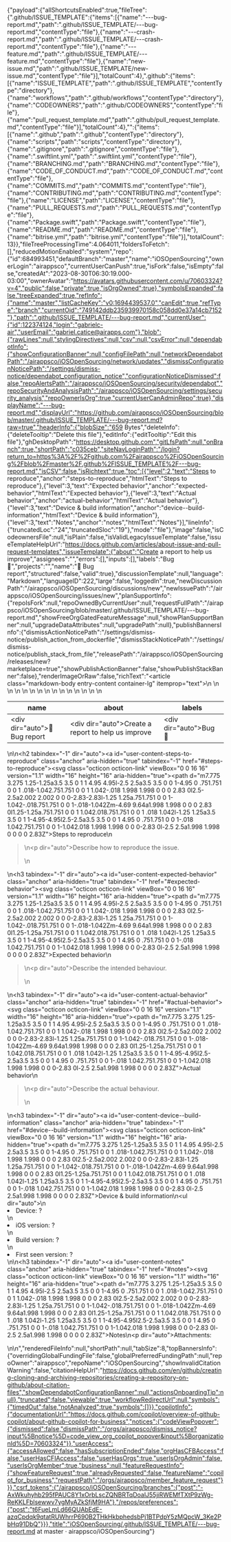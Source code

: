 {"payload":{"allShortcutsEnabled":true,"fileTree":{".github/ISSUE_TEMPLATE":{"items":[{"name":"---bug-report.md","path":".github/ISSUE_TEMPLATE/---bug-report.md","contentType":"file"},{"name":"---crash-report.md","path":".github/ISSUE_TEMPLATE/---crash-report.md","contentType":"file"},{"name":"---feature.md","path":".github/ISSUE_TEMPLATE/---feature.md","contentType":"file"},{"name":"new-issue.md","path":".github/ISSUE_TEMPLATE/new-issue.md","contentType":"file"}],"totalCount":4},".github":{"items":[{"name":"ISSUE_TEMPLATE","path":".github/ISSUE_TEMPLATE","contentType":"directory"},{"name":"workflows","path":".github/workflows","contentType":"directory"},{"name":"CODEOWNERS","path":".github/CODEOWNERS","contentType":"file"},{"name":"pull_request_template.md","path":".github/pull_request_template.md","contentType":"file"}],"totalCount":4},"":{"items":[{"name":".github","path":".github","contentType":"directory"},{"name":"scripts","path":"scripts","contentType":"directory"},{"name":".gitignore","path":".gitignore","contentType":"file"},{"name":".swiftlint.yml","path":".swiftlint.yml","contentType":"file"},{"name":"BRANCHING.md","path":"BRANCHING.md","contentType":"file"},{"name":"CODE_OF_CONDUCT.md","path":"CODE_OF_CONDUCT.md","contentType":"file"},{"name":"COMMITS.md","path":"COMMITS.md","contentType":"file"},{"name":"CONTRIBUTING.md","path":"CONTRIBUTING.md","contentType":"file"},{"name":"LICENSE","path":"LICENSE","contentType":"file"},{"name":"PULL_REQUESTS.md","path":"PULL_REQUESTS.md","contentType":"file"},{"name":"Package.swift","path":"Package.swift","contentType":"file"},{"name":"README.md","path":"README.md","contentType":"file"},{"name":"bitrise.yml","path":"bitrise.yml","contentType":"file"}],"totalCount":13}},"fileTreeProcessingTime":4.064011,"foldersToFetch":[],"reducedMotionEnabled":"system","repo":{"id":684993451,"defaultBranch":"master","name":"iOSOpenSourcing","ownerLogin":"airappsco","currentUserCanPush":true,"isFork":false,"isEmpty":false,"createdAt":"2023-08-30T06:30:19.000-03:00","ownerAvatar":"https://avatars.githubusercontent.com/u/70603324?v=4","public":false,"private":true,"isOrgOwned":true},"symbolsExpanded":false,"treeExpanded":true,"refInfo":{"name":"master","listCacheKey":"v0:1694439537.0","canEdit":true,"refType":"branch","currentOid":"749142ddb235939970158c058dd0e37a14cb7152"},"path":".github/ISSUE_TEMPLATE/---bug-report.md","currentUser":{"id":122374124,"login":"gabrielc-air","userEmail":"gabriel.catice@airapps.com"},"blob":{"rawLines":null,"stylingDirectives":null,"csv":null,"csvError":null,"dependabotInfo":{"showConfigurationBanner":null,"configFilePath":null,"networkDependabotPath":"/airappsco/iOSOpenSourcing/network/updates","dismissConfigurationNoticePath":"/settings/dismiss-notice/dependabot_configuration_notice","configurationNoticeDismissed":false,"repoAlertsPath":"/airappsco/iOSOpenSourcing/security/dependabot","repoSecurityAndAnalysisPath":"/airappsco/iOSOpenSourcing/settings/security_analysis","repoOwnerIsOrg":true,"currentUserCanAdminRepo":true},"displayName":"---bug-report.md","displayUrl":"https://github.com/airappsco/iOSOpenSourcing/blob/master/.github/ISSUE_TEMPLATE/---bug-report.md?raw=true","headerInfo":{"blobSize":"659 Bytes","deleteInfo":{"deleteTooltip":"Delete this file"},"editInfo":{"editTooltip":"Edit this file"},"ghDesktopPath":"https://desktop.github.com","gitLfsPath":null,"onBranch":true,"shortPath":"c035ceb","siteNavLoginPath":"/login?return_to=https%3A%2F%2Fgithub.com%2Fairappsco%2FiOSOpenSourcing%2Fblob%2Fmaster%2F.github%2FISSUE_TEMPLATE%2F---bug-report.md","isCSV":false,"isRichtext":true,"toc":[{"level":2,"text":"Steps to reproduce","anchor":"steps-to-reproduce","htmlText":"Steps to reproduce"},{"level":3,"text":"Expected behavior","anchor":"expected-behavior","htmlText":"Expected behavior"},{"level":3,"text":"Actual behavior","anchor":"actual-behavior","htmlText":"Actual behavior"},{"level":3,"text":"Device & build information","anchor":"device--build-information","htmlText":"Device &amp; build information"},{"level":3,"text":"Notes","anchor":"notes","htmlText":"Notes"}],"lineInfo":{"truncatedLoc":"24","truncatedSloc":"19"},"mode":"file"},"image":false,"isCodeownersFile":null,"isPlain":false,"isValidLegacyIssueTemplate":false,"issueTemplateHelpUrl":"https://docs.github.com/articles/about-issue-and-pull-request-templates","issueTemplate":{"about":"Create a report to help us improve","assignees":"","errors":[],"inputs":[],"labels":"Bug 🐞","projects":"","name":"🐞 Bug report","structured":false,"valid":true},"discussionTemplate":null,"language":"Markdown","languageID":222,"large":false,"loggedIn":true,"newDiscussionPath":"/airappsco/iOSOpenSourcing/discussions/new","newIssuePath":"/airappsco/iOSOpenSourcing/issues/new","planSupportInfo":{"repoIsFork":null,"repoOwnedByCurrentUser":null,"requestFullPath":"/airappsco/iOSOpenSourcing/blob/master/.github/ISSUE_TEMPLATE/---bug-report.md","showFreeOrgGatedFeatureMessage":null,"showPlanSupportBanner":null,"upgradeDataAttributes":null,"upgradePath":null},"publishBannersInfo":{"dismissActionNoticePath":"/settings/dismiss-notice/publish_action_from_dockerfile","dismissStackNoticePath":"/settings/dismiss-notice/publish_stack_from_file","releasePath":"/airappsco/iOSOpenSourcing/releases/new?marketplace=true","showPublishActionBanner":false,"showPublishStackBanner":false},"renderImageOrRaw":false,"richText":"<article class=\"markdown-body entry-content container-lg\" itemprop=\"text\"><table>\n  <thead>\n  <tr>\n  <th>name</th>\n  <th>about</th>\n  <th>labels</th>\n  </tr>\n  </thead>\n  <tbody>\n  <tr>\n  <td><div dir=\"auto\">🐞 Bug report</div></td>\n  <td><div dir=\"auto\">Create a report to help us improve</div></td>\n  <td><div dir=\"auto\">Bug 🐞</div></td>\n  </tr>\n  </tbody>\n</table>\n\n<h2 tabindex=\"-1\" dir=\"auto\"><a id=\"user-content-steps-to-reproduce\" class=\"anchor\" aria-hidden=\"true\" tabindex=\"-1\" href=\"#steps-to-reproduce\"><svg class=\"octicon octicon-link\" viewBox=\"0 0 16 16\" version=\"1.1\" width=\"16\" height=\"16\" aria-hidden=\"true\"><path d=\"m7.775 3.275 1.25-1.25a3.5 3.5 0 1 1 4.95 4.95l-2.5 2.5a3.5 3.5 0 0 1-4.95 0 .751.751 0 0 1 .018-1.042.751.751 0 0 1 1.042-.018 1.998 1.998 0 0 0 2.83 0l2.5-2.5a2.002 2.002 0 0 0-2.83-2.83l-1.25 1.25a.751.751 0 0 1-1.042-.018.751.751 0 0 1-.018-1.042Zm-4.69 9.64a1.998 1.998 0 0 0 2.83 0l1.25-1.25a.751.751 0 0 1 1.042.018.751.751 0 0 1 .018 1.042l-1.25 1.25a3.5 3.5 0 1 1-4.95-4.95l2.5-2.5a3.5 3.5 0 0 1 4.95 0 .751.751 0 0 1-.018 1.042.751.751 0 0 1-1.042.018 1.998 1.998 0 0 0-2.83 0l-2.5 2.5a1.998 1.998 0 0 0 0 2.83Z\"></path></svg></a>Steps to reproduce</h2>\n<blockquote>\n<p dir=\"auto\">Describe how to reproduce the issue.</p>\n</blockquote>\n<h3 tabindex=\"-1\" dir=\"auto\"><a id=\"user-content-expected-behavior\" class=\"anchor\" aria-hidden=\"true\" tabindex=\"-1\" href=\"#expected-behavior\"><svg class=\"octicon octicon-link\" viewBox=\"0 0 16 16\" version=\"1.1\" width=\"16\" height=\"16\" aria-hidden=\"true\"><path d=\"m7.775 3.275 1.25-1.25a3.5 3.5 0 1 1 4.95 4.95l-2.5 2.5a3.5 3.5 0 0 1-4.95 0 .751.751 0 0 1 .018-1.042.751.751 0 0 1 1.042-.018 1.998 1.998 0 0 0 2.83 0l2.5-2.5a2.002 2.002 0 0 0-2.83-2.83l-1.25 1.25a.751.751 0 0 1-1.042-.018.751.751 0 0 1-.018-1.042Zm-4.69 9.64a1.998 1.998 0 0 0 2.83 0l1.25-1.25a.751.751 0 0 1 1.042.018.751.751 0 0 1 .018 1.042l-1.25 1.25a3.5 3.5 0 1 1-4.95-4.95l2.5-2.5a3.5 3.5 0 0 1 4.95 0 .751.751 0 0 1-.018 1.042.751.751 0 0 1-1.042.018 1.998 1.998 0 0 0-2.83 0l-2.5 2.5a1.998 1.998 0 0 0 0 2.83Z\"></path></svg></a>Expected behavior</h3>\n<blockquote>\n<p dir=\"auto\">Describe the intended behaviour.</p>\n</blockquote>\n<h3 tabindex=\"-1\" dir=\"auto\"><a id=\"user-content-actual-behavior\" class=\"anchor\" aria-hidden=\"true\" tabindex=\"-1\" href=\"#actual-behavior\"><svg class=\"octicon octicon-link\" viewBox=\"0 0 16 16\" version=\"1.1\" width=\"16\" height=\"16\" aria-hidden=\"true\"><path d=\"m7.775 3.275 1.25-1.25a3.5 3.5 0 1 1 4.95 4.95l-2.5 2.5a3.5 3.5 0 0 1-4.95 0 .751.751 0 0 1 .018-1.042.751.751 0 0 1 1.042-.018 1.998 1.998 0 0 0 2.83 0l2.5-2.5a2.002 2.002 0 0 0-2.83-2.83l-1.25 1.25a.751.751 0 0 1-1.042-.018.751.751 0 0 1-.018-1.042Zm-4.69 9.64a1.998 1.998 0 0 0 2.83 0l1.25-1.25a.751.751 0 0 1 1.042.018.751.751 0 0 1 .018 1.042l-1.25 1.25a3.5 3.5 0 1 1-4.95-4.95l2.5-2.5a3.5 3.5 0 0 1 4.95 0 .751.751 0 0 1-.018 1.042.751.751 0 0 1-1.042.018 1.998 1.998 0 0 0-2.83 0l-2.5 2.5a1.998 1.998 0 0 0 0 2.83Z\"></path></svg></a>Actual behavior</h3>\n<blockquote>\n<p dir=\"auto\">Describe the actual behaviour.</p>\n</blockquote>\n<h3 tabindex=\"-1\" dir=\"auto\"><a id=\"user-content-device--build-information\" class=\"anchor\" aria-hidden=\"true\" tabindex=\"-1\" href=\"#device--build-information\"><svg class=\"octicon octicon-link\" viewBox=\"0 0 16 16\" version=\"1.1\" width=\"16\" height=\"16\" aria-hidden=\"true\"><path d=\"m7.775 3.275 1.25-1.25a3.5 3.5 0 1 1 4.95 4.95l-2.5 2.5a3.5 3.5 0 0 1-4.95 0 .751.751 0 0 1 .018-1.042.751.751 0 0 1 1.042-.018 1.998 1.998 0 0 0 2.83 0l2.5-2.5a2.002 2.002 0 0 0-2.83-2.83l-1.25 1.25a.751.751 0 0 1-1.042-.018.751.751 0 0 1-.018-1.042Zm-4.69 9.64a1.998 1.998 0 0 0 2.83 0l1.25-1.25a.751.751 0 0 1 1.042.018.751.751 0 0 1 .018 1.042l-1.25 1.25a3.5 3.5 0 1 1-4.95-4.95l2.5-2.5a3.5 3.5 0 0 1 4.95 0 .751.751 0 0 1-.018 1.042.751.751 0 0 1-1.042.018 1.998 1.998 0 0 0-2.83 0l-2.5 2.5a1.998 1.998 0 0 0 0 2.83Z\"></path></svg></a>Device &amp; build information</h3>\n<ul dir=\"auto\">\n<li>Device: ? </li>\n<li>iOS version: ? </li>\n<li>Build version: ? </li>\n<li>First seen version: ? </li>\n</ul>\n<h3 tabindex=\"-1\" dir=\"auto\"><a id=\"user-content-notes\" class=\"anchor\" aria-hidden=\"true\" tabindex=\"-1\" href=\"#notes\"><svg class=\"octicon octicon-link\" viewBox=\"0 0 16 16\" version=\"1.1\" width=\"16\" height=\"16\" aria-hidden=\"true\"><path d=\"m7.775 3.275 1.25-1.25a3.5 3.5 0 1 1 4.95 4.95l-2.5 2.5a3.5 3.5 0 0 1-4.95 0 .751.751 0 0 1 .018-1.042.751.751 0 0 1 1.042-.018 1.998 1.998 0 0 0 2.83 0l2.5-2.5a2.002 2.002 0 0 0-2.83-2.83l-1.25 1.25a.751.751 0 0 1-1.042-.018.751.751 0 0 1-.018-1.042Zm-4.69 9.64a1.998 1.998 0 0 0 2.83 0l1.25-1.25a.751.751 0 0 1 1.042.018.751.751 0 0 1 .018 1.042l-1.25 1.25a3.5 3.5 0 1 1-4.95-4.95l2.5-2.5a3.5 3.5 0 0 1 4.95 0 .751.751 0 0 1-.018 1.042.751.751 0 0 1-1.042.018 1.998 1.998 0 0 0-2.83 0l-2.5 2.5a1.998 1.998 0 0 0 0 2.83Z\"></path></svg></a>Notes</h3>\n<p dir=\"auto\">Attachments:</p>\n\n</article>","renderedFileInfo":null,"shortPath":null,"tabSize":8,"topBannersInfo":{"overridingGlobalFundingFile":false,"globalPreferredFundingPath":null,"repoOwner":"airappsco","repoName":"iOSOpenSourcing","showInvalidCitationWarning":false,"citationHelpUrl":"https://docs.github.com/en/github/creating-cloning-and-archiving-repositories/creating-a-repository-on-github/about-citation-files","showDependabotConfigurationBanner":null,"actionsOnboardingTip":null},"truncated":false,"viewable":true,"workflowRedirectUrl":null,"symbols":{"timedOut":false,"notAnalyzed":true,"symbols":[]}},"copilotInfo":{"documentationUrl":"https://docs.github.com/copilot/overview-of-github-copilot/about-github-copilot-for-business","notices":{"codeViewPopover":{"dismissed":false,"dismissPath":"/orgs/airappsco/dismiss_notice?input%5Bnotice%5D=code_view_org_copilot_popover&input%5BorganizationId%5D=70603324"}},"userAccess":{"accessAllowed":false,"hasSubscriptionEnded":false,"orgHasCFBAccess":false,"userHasCFIAccess":false,"userHasOrgs":true,"userIsOrgAdmin":false,"userIsOrgMember":true,"business":null,"featureRequestInfo":{"showFeatureRequest":true,"alreadyRequested":false,"featureName":"copilot_for_business","requestPath":"/orgs/airappsco/member_feature_request"}}},"csrf_tokens":{"/airappsco/iOSOpenSourcing/branches":{"post":"-AxWkuhyhb295fPAUC8Y1xOrbLscZQNBRTqDoalJ55jiRWEMfTXtP9zWg-ReKKLFblsewwv7ygMyAZkSfjM9HA"},"/repos/preferences":{"post":"t6FueLmLd66QUAbEdE-azqCpdqk9qtatRUWhrrP690B2THkHkbphedsbPj1BTPdpY5zMQpcW_3Ke2PbHq91DbQ"}}},"title":"iOSOpenSourcing/.github/ISSUE_TEMPLATE/---bug-report.md at master · airappsco/iOSOpenSourcing"}